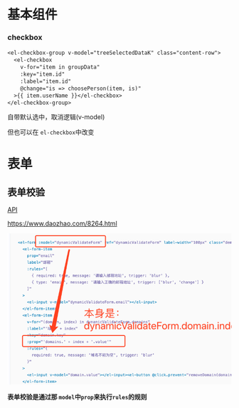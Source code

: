 

# 基本组件

### checkbox

```vue
<el-checkbox-group v-model="treeSelectedDataK" class="content-row">
  <el-checkbox
    v-for="item in groupData"
    :key="item.id"
    :label="item.id"
    @change="is => choosePerson(item, is)"
  >{{ item.userName }}</el-checkbox>
</el-checkbox-group>
```

自带默认选中，取消逻辑(v-model)

但也可以在 `el-checkbox`中改变



# 表单

## 表单校验

[API](https://element.eleme.cn/#/zh-CN/component/form)

https://www.daozhao.com/8264.html

![image-20190711155938944](assets/image-20190711155938944.png)

**表单校验是通过那 `model`中`prop`来执行`rules`的规则**

